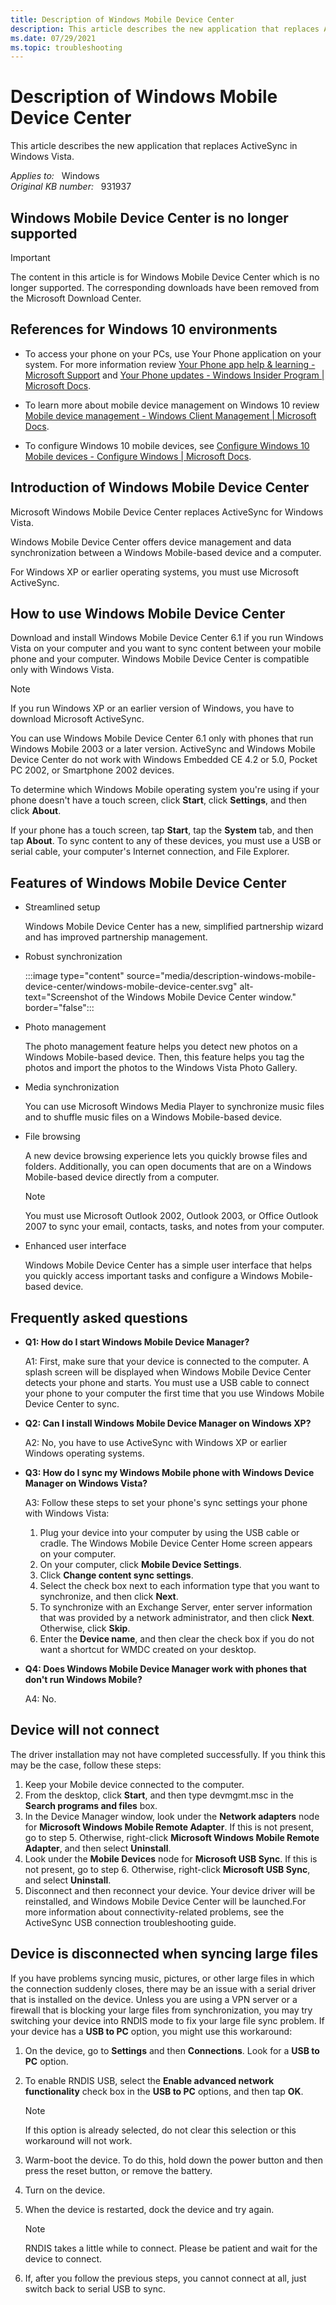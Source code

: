 ```yaml
---
title: Description of Windows Mobile Device Center
description: This article describes the new application that replaces ActiveSync in Windows Vista.
ms.date: 07/29/2021
ms.topic: troubleshooting
---
```


<!---Internal note: The screenshots in the article are being or were already updated. Please contact "gsprad" and "christys" for triage before making the further changes to the screenshots.
--->

# Description of Windows Mobile Device Center

This article describes the new application that replaces ActiveSync in Windows Vista.

_Applies to:_ &nbsp; Windows  
_Original KB number:_ &nbsp; 931937

## Windows Mobile Device Center is no longer supported

> [!IMPORTANT]
> The content in this article is for Windows Mobile Device Center which is no longer supported. The corresponding downloads have been removed from the Microsoft Download Center.

## References for Windows 10 environments

- To access your phone on your PCs, use Your Phone application on your system. For more information review [Your Phone app help & learning - Microsoft Support](https://support.microsoft.com/your-phone-app) and [Your Phone updates - Windows Insider Program | Microsoft Docs](/windows-insider/apps/your-phone#march-12-2019).

- To learn more about mobile device management on Windows 10 review [Mobile device management - Windows Client Management | Microsoft Docs](/windows/client-management/mdm/).

- To configure Windows 10 mobile devices, see [Configure Windows 10 Mobile devices - Configure Windows | Microsoft Docs](/windows/configuration/mobile-devices/configure-mobile).

## Introduction of Windows Mobile Device Center

Microsoft Windows Mobile Device Center replaces ActiveSync for Windows Vista.

Windows Mobile Device Center offers device management and data synchronization between a Windows Mobile-based device and a computer.

For Windows XP or earlier operating systems, you must use Microsoft ActiveSync.

## How to use Windows Mobile Device Center

Download and install Windows Mobile Device Center 6.1 if you run Windows Vista on your computer and you want to sync content between your mobile phone and your computer. Windows Mobile Device Center is compatible only with Windows Vista.

> [!NOTE]
> If you run Windows XP or an earlier version of Windows, you have to download Microsoft ActiveSync.

You can use Windows Mobile Device Center 6.1 only with phones that run Windows Mobile 2003 or a later version. ActiveSync and Windows Mobile Device Center do not work with Windows Embedded CE 4.2 or 5.0, Pocket PC 2002, or Smartphone 2002 devices.

To determine which Windows Mobile operating system you're using if your phone doesn't have a touch screen, click **Start**, click **Settings**, and then click **About**.

If your phone has a touch screen, tap **Start**, tap the **System** tab, and then tap **About**. To sync content to any of these devices, you must use a USB or serial cable, your computer's Internet connection, and File Explorer.

## Features of Windows Mobile Device Center

- Streamlined setup

  Windows Mobile Device Center has a new, simplified partnership wizard and has improved partnership management.

- Robust synchronization

  :::image type="content" source="media/description-windows-mobile-device-center/windows-mobile-device-center.svg" alt-text="Screenshot of the Windows Mobile Device Center window." border="false":::
  

- Photo management

  The photo management feature helps you detect new photos on a Windows Mobile-based device. Then, this feature helps you tag the photos and import the photos to the Windows Vista Photo Gallery.

- Media synchronization

  You can use Microsoft Windows Media Player to synchronize music files and to shuffle music files on a Windows Mobile-based device.

- File browsing

  A new device browsing experience lets you quickly browse files and folders. Additionally, you can open documents that are on a Windows Mobile-based device directly from a computer.

  > [!NOTE]
  > You must use Microsoft Outlook 2002, Outlook 2003, or Office Outlook 2007 to sync your email, contacts, tasks, and notes from your computer.

- Enhanced user interface

  Windows Mobile Device Center has a simple user interface that helps you quickly access important tasks and configure a Windows Mobile-based device.

## Frequently asked questions

- **Q1: How do I start Windows Mobile Device Manager?**

  A1: First, make sure that your device is connected to the computer. A splash screen will be displayed when Windows Mobile Device Center detects your phone and starts. You must use a USB cable to connect your phone to your computer the first time that you use Windows Mobile Device Center to sync.

- **Q2: Can I install Windows Mobile Device Manager on Windows XP?**

  A2: No, you have to use ActiveSync with Windows XP or earlier Windows operating systems.

- **Q3: How do I sync my Windows Mobile phone with Windows Device Manager on Windows Vista?**

  A3: Follow these steps to set your phone's sync settings your phone with Windows Vista:

    1. Plug your device into your computer by using the USB cable or cradle. The Windows Mobile Device Center Home screen appears on your computer.
    1. On your computer, click **Mobile Device Settings**.
    1. Click **Change content sync settings**.
    1. Select the check box next to each information type that you want to synchronize, and then click **Next**.
    1. To synchronize with an Exchange Server, enter server information that was provided by a network administrator, and then click **Next**. Otherwise, click **Skip**.
    1. Enter the **Device name**, and then clear the check box if you do not want a shortcut for WMDC created on your desktop.

- **Q4: Does Windows Mobile Device Manager work with phones that don't run Windows Mobile?**

  A4: No.

## Device will not connect

The driver installation may not have completed successfully. If you think this may be the case, follow these steps:

1. Keep your Mobile device connected to the computer.
1. From the desktop, click **Start**, and then type devmgmt.msc in the **Search programs and files** box.
1. In the Device Manager window, look under the **Network adapters** node for **Microsoft Windows Mobile Remote Adapter**. If this is not present, go to step 5. Otherwise, right-click **Microsoft Windows Mobile Remote Adapter**, and then select **Uninstall**.
1. Look under the **Mobile Devices** node for **Microsoft USB Sync**. If this is not present, go to step 6. Otherwise, right-click **Microsoft USB Sync**, and select **Uninstall**.
1. Disconnect and then reconnect your device. Your device driver will be reinstalled, and Windows Mobile Device Center will be launched.For more information about connectivity-related problems, see the ActiveSync USB connection troubleshooting guide.

## Device is disconnected when syncing large files

If you have problems syncing music, pictures, or other large files in which the connection suddenly closes, there may be an issue with a serial driver that is installed on the device. Unless you are using a VPN server or a firewall that is blocking your large files from synchronization, you may try switching your device into RNDIS mode to fix your large file sync problem. If your device has a **USB to PC** option, you might use this workaround:

1. On the device, go to **Settings** and then **Connections**. Look for a **USB to PC** option.
1. To enable RNDIS USB, select the **Enable advanced network functionality** check box in the **USB to PC** options, and then tap **OK**.

    > [!NOTE]
    > If this option is already selected, do not clear this selection or this workaround will not work.

1. Warm-boot the device. To do this, hold down the power button and then press the reset button, or remove the battery.
1. Turn on the device.
1. When the device is restarted, dock the device and try again.

    > [!NOTE]
    > RNDIS takes a little while to connect. Please be patient and wait for the device to connect.

1. If, after you follow the previous steps, you cannot connect at all, just switch back to serial USB to sync.
